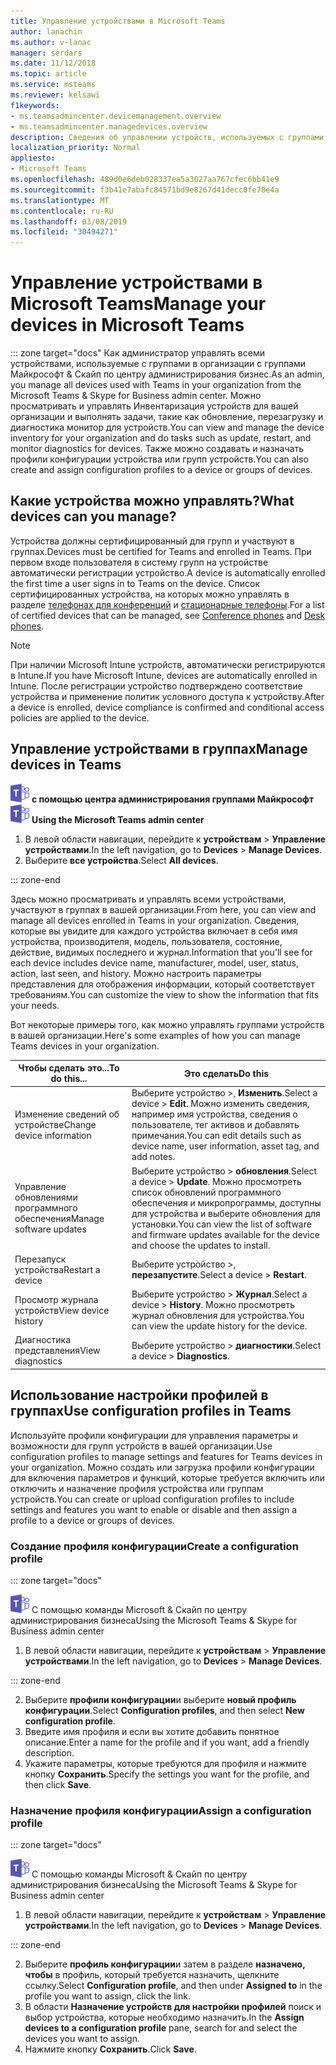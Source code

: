 ```yaml
---
title: Управление устройствами в Microsoft Teams
author: lanachin
ms.author: v-lanac
manager: serdars
ms.date: 11/12/2018
ms.topic: article
ms.service: msteams
ms.reviewer: kelsawi
f1keywords:
- ms.teamsadmincenter.devicemanagement.overview
- ms.teamsadmincenter.managedevices.overview
description: Сведения об управлении устройств, используемых с группами в организации.
localization_priority: Normal
appliesto:
- Microsoft Teams
ms.openlocfilehash: 489d0e6deb028337ea5a3027aa767cfec6bb41e9
ms.sourcegitcommit: f3b41e7abafc84571bd9e8267d41decc0fe78e4a
ms.translationtype: MT
ms.contentlocale: ru-RU
ms.lasthandoff: 03/08/2019
ms.locfileid: "30494271"
---
```

# <a name="manage-your-devices-in-microsoft-teams"></a><span data-ttu-id="2ecfa-103">Управление устройствами в Microsoft Teams</span><span class="sxs-lookup"><span data-stu-id="2ecfa-103">Manage your devices in Microsoft Teams</span></span>

::: zone target="docs"
<span data-ttu-id="2ecfa-104">Как администратор управлять всеми устройствами, используемые с группами в организации с группами Майкрософт & Скайп по центру администрирования бизнес.</span><span class="sxs-lookup"><span data-stu-id="2ecfa-104">As an admin, you manage all devices used with Teams in your organization from the Microsoft Teams & Skype for Business admin center.</span></span> <span data-ttu-id="2ecfa-105">Можно просматривать и управлять Инвентаризация устройств для вашей организации и выполнять задачи, такие как обновление, перезагрузку и диагностика монитор для устройств.</span><span class="sxs-lookup"><span data-stu-id="2ecfa-105">You can view and manage the device inventory for your organization and do tasks such as update, restart, and monitor diagnostics for devices.</span></span> <span data-ttu-id="2ecfa-106">Также можно создавать и назначать профили конфигурации устройства или групп устройств.</span><span class="sxs-lookup"><span data-stu-id="2ecfa-106">You can also create and assign configuration profiles to a device or groups of devices.</span></span> 

## <a name="what-devices-can-you-manage"></a><span data-ttu-id="2ecfa-107">Какие устройства можно управлять?</span><span class="sxs-lookup"><span data-stu-id="2ecfa-107">What devices can you manage?</span></span>
<span data-ttu-id="2ecfa-108">Устройства должны сертифицированный для групп и участвуют в группах.</span><span class="sxs-lookup"><span data-stu-id="2ecfa-108">Devices must be certified for Teams and enrolled in Teams.</span></span> <span data-ttu-id="2ecfa-109">При первом входе пользователя в систему групп на устройстве автоматически регистрации устройство.</span><span class="sxs-lookup"><span data-stu-id="2ecfa-109">A device is automatically enrolled the first time a user signs in to Teams on the device.</span></span> <span data-ttu-id="2ecfa-110">Список сертифицированных устройства, на которых можно управлять в разделе [телефонах для конференций](https://products.office.com/en-us/microsoft-teams/across-devices/devices/category?devicetype=16) и [стационарные телефоны](https://products.office.com/en-us/microsoft-teams/across-devices/devices/category?devicetype=34).</span><span class="sxs-lookup"><span data-stu-id="2ecfa-110">For a list of certified devices that can be managed, see [Conference phones](https://products.office.com/en-us/microsoft-teams/across-devices/devices/category?devicetype=16) and [Desk phones](https://products.office.com/en-us/microsoft-teams/across-devices/devices/category?devicetype=34).</span></span>

> [!NOTE]
> <span data-ttu-id="2ecfa-111">При наличии Microsoft Intune устройств, автоматически регистрируются в Intune.</span><span class="sxs-lookup"><span data-stu-id="2ecfa-111">If you have Microsoft Intune, devices are automatically enrolled in Intune.</span></span> <span data-ttu-id="2ecfa-112">После регистрации устройство подтверждено соответствие устройства и применение политик условного доступа к устройству.</span><span class="sxs-lookup"><span data-stu-id="2ecfa-112">After a device is enrolled, device compliance is confirmed and conditional access policies are applied to the device.</span></span> 

## <a name="manage-devices-in-teams"></a><span data-ttu-id="2ecfa-113">Управление устройствами в группах</span><span class="sxs-lookup"><span data-stu-id="2ecfa-113">Manage devices in Teams</span></span>

<span data-ttu-id="2ecfa-114">![команды логотип 30x30.png](media/teams-logo-30x30.png) **с помощью центра администрирования группами Майкрософт**</span><span class="sxs-lookup"><span data-stu-id="2ecfa-114">![teams-logo-30x30.png](media/teams-logo-30x30.png) **Using the Microsoft Teams admin center**</span></span>

1. <span data-ttu-id="2ecfa-115">В левой области навигации, перейдите к **устройствам** > **Управление устройствами**.</span><span class="sxs-lookup"><span data-stu-id="2ecfa-115">In the left navigation, go to **Devices** > **Manage Devices**.</span></span>
2. <span data-ttu-id="2ecfa-116">Выберите **все устройства**.</span><span class="sxs-lookup"><span data-stu-id="2ecfa-116">Select **All devices**.</span></span>  

::: zone-end

 <span data-ttu-id="2ecfa-117">Здесь можно просматривать и управлять всеми устройствами, участвуют в группах в вашей организации.</span><span class="sxs-lookup"><span data-stu-id="2ecfa-117">From here, you can view and manage all devices enrolled in Teams in your organization.</span></span> <span data-ttu-id="2ecfa-118">Сведения, которые вы увидите для каждого устройства включает в себя имя устройства, производителя, модель, пользователя, состояние, действие, видимых последнего и журнал.</span><span class="sxs-lookup"><span data-stu-id="2ecfa-118">Information that you'll see for each device includes device name, manufacturer, model, user, status, action, last seen, and history.</span></span> <span data-ttu-id="2ecfa-119">Можно настроить параметры представления для отображения информации, который соответствует требованиям.</span><span class="sxs-lookup"><span data-stu-id="2ecfa-119">You can customize the view to show the information that fits your needs.</span></span>

 <span data-ttu-id="2ecfa-120">Вот некоторые примеры того, как можно управлять группами устройств в вашей организации.</span><span class="sxs-lookup"><span data-stu-id="2ecfa-120">Here's some examples of how you can manage Teams devices in your organization.</span></span>  
    
|<span data-ttu-id="2ecfa-121">Чтобы сделать это...</span><span class="sxs-lookup"><span data-stu-id="2ecfa-121">To do this...</span></span>  |<span data-ttu-id="2ecfa-122">Это сделать</span><span class="sxs-lookup"><span data-stu-id="2ecfa-122">Do this</span></span> |
|---------|---------|
|<span data-ttu-id="2ecfa-123">Изменение сведений об устройстве</span><span class="sxs-lookup"><span data-stu-id="2ecfa-123">Change device information</span></span>   | <span data-ttu-id="2ecfa-124">Выберите устройство >, **Изменить**.</span><span class="sxs-lookup"><span data-stu-id="2ecfa-124">Select a device > **Edit**.</span></span> <span data-ttu-id="2ecfa-125">Можно изменить сведения, например имя устройства, сведения о пользователе, тег активов и добавлять примечания.</span><span class="sxs-lookup"><span data-stu-id="2ecfa-125">You can edit details such as device name, user information, asset tag, and add notes.</span></span>     |
|<span data-ttu-id="2ecfa-126">Управление обновлениями программного обеспечения</span><span class="sxs-lookup"><span data-stu-id="2ecfa-126">Manage software updates</span></span>   |<span data-ttu-id="2ecfa-127">Выберите устройство > **обновления**.</span><span class="sxs-lookup"><span data-stu-id="2ecfa-127">Select a device > **Update**.</span></span> <span data-ttu-id="2ecfa-128">Можно просмотреть список обновлений программного обеспечения и микропрограммы, доступны для устройства и выберите обновления для установки.</span><span class="sxs-lookup"><span data-stu-id="2ecfa-128">You can view the list of software and firmware updates available for the device and choose the updates to install.</span></span>    |
|<span data-ttu-id="2ecfa-129">Перезапуск устройства</span><span class="sxs-lookup"><span data-stu-id="2ecfa-129">Restart a device</span></span>   |<span data-ttu-id="2ecfa-130">Выберите устройство >, **перезапустите**.</span><span class="sxs-lookup"><span data-stu-id="2ecfa-130">Select a device > **Restart**.</span></span>          |
|<span data-ttu-id="2ecfa-131">Просмотр журнала устройств</span><span class="sxs-lookup"><span data-stu-id="2ecfa-131">View device history</span></span>  | <span data-ttu-id="2ecfa-132">Выберите устройство > **Журнал**.</span><span class="sxs-lookup"><span data-stu-id="2ecfa-132">Select a device > **History**.</span></span> <span data-ttu-id="2ecfa-133">Можно просмотреть журнал обновления для устройства.</span><span class="sxs-lookup"><span data-stu-id="2ecfa-133">You can view the update history for the device.</span></span>     |
|<span data-ttu-id="2ecfa-134">Диагностика представления</span><span class="sxs-lookup"><span data-stu-id="2ecfa-134">View diagnostics</span></span>  | <span data-ttu-id="2ecfa-135">Выберите устройство > **диагностики**.</span><span class="sxs-lookup"><span data-stu-id="2ecfa-135">Select a device > **Diagnostics**.</span></span>        |

## <a name="use-configuration-profiles-in-teams"></a><span data-ttu-id="2ecfa-136">Использование настройки профилей в группах</span><span class="sxs-lookup"><span data-stu-id="2ecfa-136">Use configuration profiles in Teams</span></span>

<span data-ttu-id="2ecfa-137">Используйте профили конфигурации для управления параметры и возможности для групп устройств в вашей организации.</span><span class="sxs-lookup"><span data-stu-id="2ecfa-137">Use configuration profiles to manage settings and features for Teams devices in your organization.</span></span> <span data-ttu-id="2ecfa-138">Можно создать или загрузка профили конфигурации для включения параметров и функций, которые требуется включить или отключить и назначение профиля устройства или группам устройств.</span><span class="sxs-lookup"><span data-stu-id="2ecfa-138">You can create or upload configuration profiles to include settings and features you want to enable or disable and then assign a profile to a device or groups of devices.</span></span> 

### <a name="create-a-configuration-profile"></a><span data-ttu-id="2ecfa-139">Создание профиля конфигурации</span><span class="sxs-lookup"><span data-stu-id="2ecfa-139">Create a configuration profile</span></span>

::: zone target="docs"

![команды логотип 30x30.png](media/teams-logo-30x30.png) <span data-ttu-id="2ecfa-141">С помощью команды Microsoft & Скайп по центру администрирования бизнеса</span><span class="sxs-lookup"><span data-stu-id="2ecfa-141">Using the Microsoft Teams & Skype for Business admin center</span></span>

1. <span data-ttu-id="2ecfa-142">В левой области навигации, перейдите к **устройствам** > **Управление устройствами**.</span><span class="sxs-lookup"><span data-stu-id="2ecfa-142">In the left navigation, go to **Devices** > **Manage Devices**.</span></span>

::: zone-end

2. <span data-ttu-id="2ecfa-143">Выберите **профили конфигурации**и выберите **новый профиль конфигурации**.</span><span class="sxs-lookup"><span data-stu-id="2ecfa-143">Select **Configuration profiles**, and then select **New configuration profile**.</span></span>
3. <span data-ttu-id="2ecfa-144">Введите имя профиля и если вы хотите добавить понятное описание.</span><span class="sxs-lookup"><span data-stu-id="2ecfa-144">Enter a name for the profile and if you want, add a friendly description.</span></span>
4. <span data-ttu-id="2ecfa-145">Укажите параметры, которые требуются для профиля и нажмите кнопку **Сохранить**.</span><span class="sxs-lookup"><span data-stu-id="2ecfa-145">Specify the settings you want for the profile, and then click **Save**.</span></span>

### <a name="assign-a-configuration-profile"></a><span data-ttu-id="2ecfa-146">Назначение профиля конфигурации</span><span class="sxs-lookup"><span data-stu-id="2ecfa-146">Assign a configuration profile</span></span>

::: zone target="docs"

![команды логотип 30x30.png](media/teams-logo-30x30.png) <span data-ttu-id="2ecfa-148">С помощью команды Microsoft & Скайп по центру администрирования бизнеса</span><span class="sxs-lookup"><span data-stu-id="2ecfa-148">Using the Microsoft Teams & Skype for Business admin center</span></span>

1. <span data-ttu-id="2ecfa-149">В левой области навигации, перейдите к **устройствам** > **Управление устройствами**.</span><span class="sxs-lookup"><span data-stu-id="2ecfa-149">In the left navigation, go to **Devices** > **Manage Devices**.</span></span>

::: zone-end

2. <span data-ttu-id="2ecfa-150">Выберите **профиль конфигурации**и затем в разделе **назначено, чтобы** в профиль, который требуется назначить, щелкните ссылку.</span><span class="sxs-lookup"><span data-stu-id="2ecfa-150">Select **Configuration profile**, and then under **Assigned to** in the profile you want to assign, click the link.</span></span>  
3. <span data-ttu-id="2ecfa-151">В области **Назначение устройств для настройки профилей** поиск и выбор устройства, которые необходимо назначить.</span><span class="sxs-lookup"><span data-stu-id="2ecfa-151">In the **Assign devices to a configuration profile** pane, search for and select the devices you want to assign.</span></span>
4. <span data-ttu-id="2ecfa-152">Нажмите кнопку **Сохранить**.</span><span class="sxs-lookup"><span data-stu-id="2ecfa-152">Click **Save**.</span></span>
